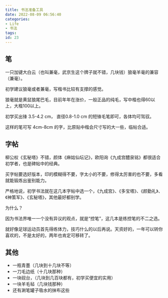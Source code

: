 ```yaml
---
title: 书法准备工具
date: 2022-08-09 06:56:40
categories:
- Life
- 书法
tags:
id: 23
---
```


## 笔

一只加键大白云（也叫兼毫，武京生这个牌子就不错，几块钱）狼毫羊毫的兼容（兼毫）。
  
初学建议狼毫或者兼毫，写楷书比较有支撑的感觉。

狼毫就是黄鼠狼尾巴毛，目前年年在涨价，一般正品的纯毛，写中楷也得60以上，大楷100以上。

<!--more-->

初学买出锋 3.5-4.2 cm， 直径0.8-1.0 cm 的短锋毛笔即可，各体均可驾驭。

这样的笔可写 4cm-8cm 的字，比原贴中楷会尺寸写的大一些，临帖合适。

## 字帖

柳公权《玄秘塔》不错，颜体《麻姑仙坛记》，欧阳询《九成宫醴泉铭》都很适合初学者，也是碑帖中的经典。

买字帖要选好版本，印的模糊得不要，字太小的不要，修得太厉害的也不要，多看就能锻炼出鉴别能力。

严格地说，初学书法就在这几本字帖中选一个，《九成宫》、《多宝塔》、《颜勤礼》、《神策军》、《玄秘塔》，其他最好都别学。

为什么？

因为书法界唯一一个没有异议的观点，就是“控笔”，这几本是练控笔的不二之选。

就好像足球运动员首先得练体力，技巧什么的以后再说。天资好的，一年可以转你喜欢的，不是太好的，两年也肯定可移转了。

## 其他

- 一瓶青墨（几块到十几块不等）
- 一刀毛边纸（十几块那种）
- 一块砚台，（几块到几百块都有，初学买便宜的实用）
- 一块羊毛毡（几块钱那种）
- 还有涮笔罐子吸水的抹布这些
